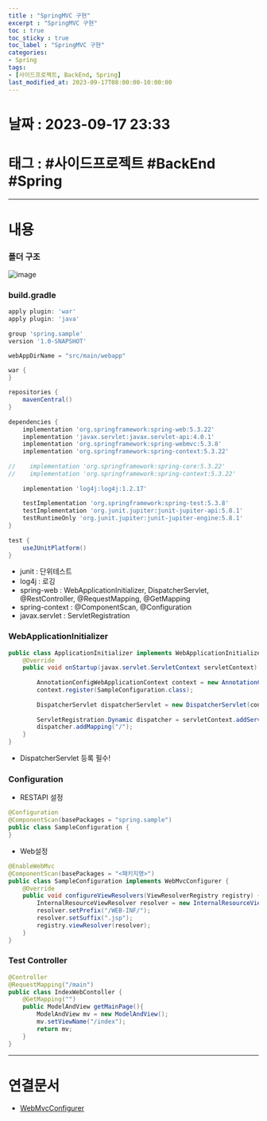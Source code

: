 ```yaml
---
title : "SpringMVC 구현"
excerpt : "SpringMVC 구현"
toc : true
toc_sticky : true
toc_label : "SpringMVC 구현"
categories:
- Spring
tags:
- [사이드프로젝트, BackEnd, Spring]
last_modified_at: 2023-09-17T08:00:00-10:00:00
---
```


# 날짜 : 2023-09-17 23:33

# 태그 : #사이드프로젝트 #BackEnd #Spring
---

# 내용

### 폴더 구조
  
![image](../../assets/images/SpringMVCDirectoryStructure.png)

### build.gradle

```Groovy
apply plugin: 'war'  
apply plugin: 'java'  
  
group 'spring.sample'  
version '1.0-SNAPSHOT'  

webAppDirName = "src/main/webapp"

war {  
}  
  
repositories {  
    mavenCentral()  
}  
  
dependencies {  
    implementation 'org.springframework:spring-web:5.3.22'  
    implementation 'javax.servlet:javax.servlet-api:4.0.1'  
    implementation 'org.springframework:spring-webmvc:5.3.8'  
    implementation 'org.springframework:spring-context:5.3.22'  
  
//    implementation 'org.springframework:spring-core:5.3.22'  
//    implementation 'org.springframework:spring-context:5.3.22'  
  
    implementation 'log4j:log4j:1.2.17'  
  
    testImplementation 'org.springframework:spring-test:5.3.8'  
    testImplementation 'org.junit.jupiter:junit-jupiter-api:5.8.1'  
    testRuntimeOnly 'org.junit.jupiter:junit-jupiter-engine:5.8.1'  
}  
  
test {  
    useJUnitPlatform()  
}
```

- junit : 단위테스트
- log4j : 로깅
- spring-web : WebApplicationInitializer, DispatcherServlet, @RestController, @RequestMapping, @GetMapping
- spring-context : @ComponentScan, @Configuration
- javax.servlet : ServletRegistration

### WebApplicationInitializer

```JAVA
public class ApplicationInitializer implements WebApplicationInitializer {  
    @Override  
    public void onStartup(javax.servlet.ServletContext servletContext) throws ServletException {  
  
        AnnotationConfigWebApplicationContext context = new AnnotationConfigWebApplicationContext();  
        context.register(SampleConfiguration.class);  
  
        DispatcherServlet dispatcherServlet = new DispatcherServlet(context);  
  
        ServletRegistration.Dynamic dispatcher = servletContext.addServlet("dispatcher", dispatcherServlet);  
        dispatcher.addMapping("/");  
    }  
}
```

- DispatcherServlet 등록 필수!

### Configuration
- RESTAPI 설정

```JAVA
@Configuration  
@ComponentScan(basePackages = "spring.sample")  
public class SampleConfiguration {  
}
```

- Web설정

```java
@EnableWebMvc
@ComponentScan(basePackages = "<패키지명>")
public class SampleConfiguration implements WebMvcConfigurer {  
    @Override  
    public void configureViewResolvers(ViewResolverRegistry registry) {  
        InternalResourceViewResolver resolver = new InternalResourceViewResolver();  
        resolver.setPrefix("/WEB-INF/");  
        resolver.setSuffix(".jsp");  
        registry.viewResolver(resolver);  
    }  
}
```

### Test Controller

```java
@Controller  
@RequestMapping("/main")  
public class IndexWebContoller {  
    @GetMapping("")  
    public ModelAndView getMainPage(){  
        ModelAndView mv = new ModelAndView();  
        mv.setViewName("/index");  
        return mv;  
    }  
}
```

---

# 연결문서
- [WebMvcConfigurer](../../spring/Spring-WebMvcConfigurer)

